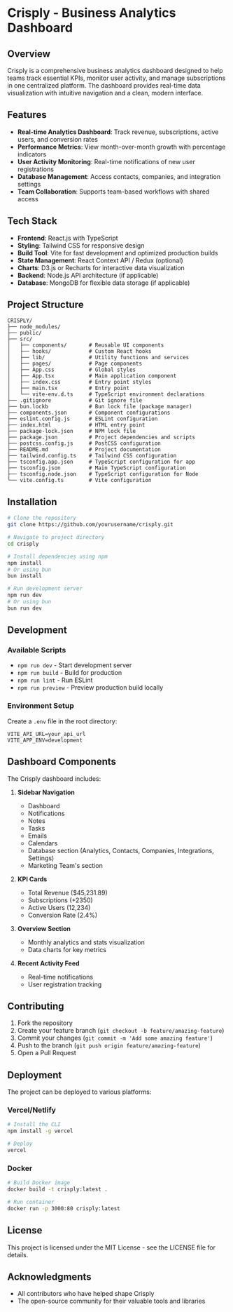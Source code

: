 # Crisply - Business Analytics Dashboard

## Overview
Crisply is a comprehensive business analytics dashboard designed to help teams track essential KPIs, monitor user activity, and manage subscriptions in one centralized platform. The dashboard provides real-time data visualization with intuitive navigation and a clean, modern interface.

## Features
- **Real-time Analytics Dashboard**: Track revenue, subscriptions, active users, and conversion rates
- **Performance Metrics**: View month-over-month growth with percentage indicators
- **User Activity Monitoring**: Real-time notifications of new user registrations
- **Database Management**: Access contacts, companies, and integration settings
- **Team Collaboration**: Supports team-based workflows with shared access

## Tech Stack
- **Frontend**: React.js with TypeScript
- **Styling**: Tailwind CSS for responsive design
- **Build Tool**: Vite for fast development and optimized production builds
- **State Management**: React Context API / Redux (optional)
- **Charts**: D3.js or Recharts for interactive data visualization
- **Backend**: Node.js API architecture (if applicable)
- **Database**: MongoDB for flexible data storage (if applicable)

## Project Structure
```
CRISPLY/
├── node_modules/
├── public/
├── src/
│   ├── components/       # Reusable UI components
│   ├── hooks/            # Custom React hooks
│   ├── lib/              # Utility functions and services
│   ├── pages/            # Page components
│   ├── App.css           # Global styles
│   ├── App.tsx           # Main application component
│   ├── index.css         # Entry point styles
│   ├── main.tsx          # Entry point
│   └── vite-env.d.ts     # TypeScript environment declarations
├── .gitignore            # Git ignore file
├── bun.lockb             # Bun lock file (package manager)
├── components.json       # Component configurations
├── eslint.config.js      # ESLint configuration
├── index.html            # HTML entry point
├── package-lock.json     # NPM lock file
├── package.json          # Project dependencies and scripts
├── postcss.config.js     # PostCSS configuration
├── README.md             # Project documentation
├── tailwind.config.ts    # Tailwind CSS configuration
├── tsconfig.app.json     # TypeScript configuration for app
├── tsconfig.json         # Main TypeScript configuration
├── tsconfig.node.json    # TypeScript configuration for Node
└── vite.config.ts        # Vite configuration
```

## Installation

```bash
# Clone the repository
git clone https://github.com/yourusername/crisply.git

# Navigate to project directory
cd crisply

# Install dependencies using npm
npm install
# Or using bun
bun install

# Run development server
npm run dev
# Or using bun
bun run dev
```

## Development

### Available Scripts

- `npm run dev` - Start development server
- `npm run build` - Build for production
- `npm run lint` - Run ESLint
- `npm run preview` - Preview production build locally

### Environment Setup

Create a `.env` file in the root directory:

```
VITE_API_URL=your_api_url
VITE_APP_ENV=development
```

## Dashboard Components

The Crisply dashboard includes:

1. **Sidebar Navigation**
   - Dashboard
   - Notifications
   - Notes
   - Tasks
   - Emails
   - Calendars
   - Database section (Analytics, Contacts, Companies, Integrations, Settings)
   - Marketing Team's section

2. **KPI Cards**
   - Total Revenue ($45,231.89)
   - Subscriptions (+2350)
   - Active Users (12,234)
   - Conversion Rate (2.4%)

3. **Overview Section**
   - Monthly analytics and stats visualization
   - Data charts for key metrics

4. **Recent Activity Feed**
   - Real-time notifications
   - User registration tracking

## Contributing
1. Fork the repository
2. Create your feature branch (`git checkout -b feature/amazing-feature`)
3. Commit your changes (`git commit -m 'Add some amazing feature'`)
4. Push to the branch (`git push origin feature/amazing-feature`)
5. Open a Pull Request

## Deployment
The project can be deployed to various platforms:

### Vercel/Netlify
```bash
# Install the CLI
npm install -g vercel

# Deploy
vercel
```

### Docker
```bash
# Build Docker image
docker build -t crisply:latest .

# Run container
docker run -p 3000:80 crisply:latest
```

## License
This project is licensed under the MIT License - see the LICENSE file for details.

## Acknowledgments
- All contributors who have helped shape Crisply
- The open-source community for their valuable tools and libraries